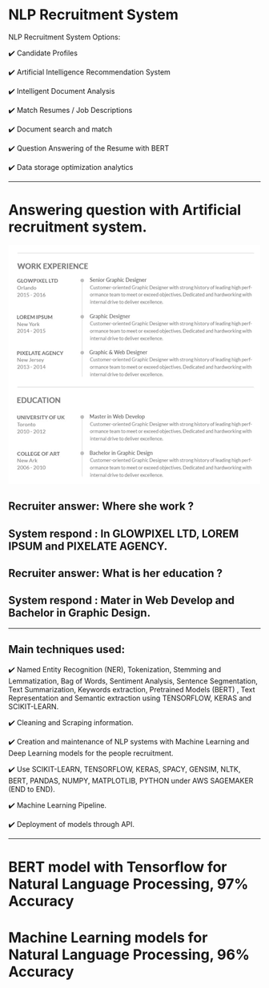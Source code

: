 # NLP Recruitment System

NLP Recruitment System Options:

  :heavy_check_mark: Candidate Profiles
  
  :heavy_check_mark: Artificial Intelligence Recommendation System
  
  :heavy_check_mark: Intelligent Document Analysis
  
  :heavy_check_mark: Match Resumes / Job Descriptions
  
  :heavy_check_mark: Document search and match
  
  :heavy_check_mark: Question Answering of the Resume with BERT
  
  :heavy_check_mark: Data storage optimization analytics

------------------------------------------------------------------------

# Answering question with Artificial recruitment system.

![image3](3.png)

## Recruiter answer:   Where she work ?
## System respond  :   In GLOWPIXEL LTD, LOREM IPSUM and PIXELATE AGENCY.

## Recruiter answer:   What is her education ?
## System respond  :   Mater in Web Develop and Bachelor in Graphic Design.

----------------------------------------------------------------------------

## Main techniques used:

:heavy_check_mark: Named Entity Recognition (NER), Tokenization, Stemming and Lemmatization, Bag of Words, Sentiment Analysis, Sentence Segmentation, Text Summarization, Keywords extraction, Pretrained Models (BERT) , Text Representation and Semantic extraction using TENSORFLOW, KERAS and SCIKIT-LEARN.

:heavy_check_mark: Cleaning and Scraping information.

:heavy_check_mark: Creation and maintenance of NLP systems with Machine Learning and Deep Learning models for the people recruitment.

:heavy_check_mark: Use SCIKIT-LEARN, TENSORFLOW, KERAS, SPACY, GENSIM, NLTK, BERT, PANDAS, NUMPY, MATPLOTLIB, PYTHON under AWS SAGEMAKER (END to END).

:heavy_check_mark: Machine Learning Pipeline.

:heavy_check_mark: Deployment of models through API.

----------------------------------------------------------------------------

# BERT model with Tensorflow for Natural Language Processing, 97% Accuracy

# Machine Learning models for Natural Language Processing, 96% Accuracy
